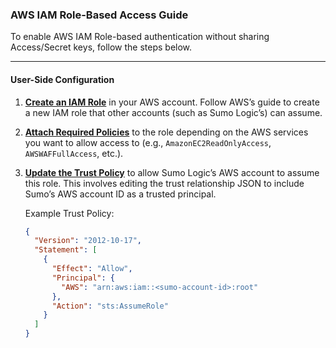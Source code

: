 ### AWS IAM Role-Based Access Guide

To enable AWS IAM Role-based authentication without sharing Access/Secret keys, follow the steps below.

---

#### User-Side Configuration

1. **[Create an IAM Role](https://docs.aws.amazon.com/IAM/latest/UserGuide/id_roles_create.html)** in your AWS account.
   Follow AWS’s guide to create a new IAM role that other accounts (such as Sumo Logic’s) can assume.
2. **[Attach Required Policies](https://docs.aws.amazon.com/IAM/latest/UserGuide/access_policies_manage-attach-detach.html)** to the role depending on the AWS services you want to allow access to (e.g., `AmazonEC2ReadOnlyAccess`, `AWSWAFFullAccess`, etc.).
3. **[Update the Trust Policy](https://docs.aws.amazon.com/IAM/latest/UserGuide/id_roles_create_for-custom.html)** to allow Sumo Logic’s AWS account to assume this role.
   This involves editing the trust relationship JSON to include Sumo’s AWS account ID as a trusted principal.

   Example Trust Policy:
   ```json
   {
     "Version": "2012-10-17",
     "Statement": [
       {
         "Effect": "Allow",
         "Principal": {
           "AWS": "arn:aws:iam::<sumo-account-id>:root"
         },
         "Action": "sts:AssumeRole"
       }
     ]
   }
  ```